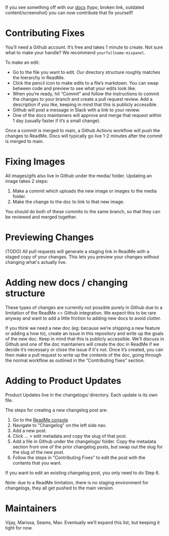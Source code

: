 If you see something off with our [docs](https://developer.mixpanel.com/v3.19) (typo, broken link, outdated content/screenshot) you can now contribute that fix yourself!

# Contributing Fixes
You’ll need a Github account. It’s free and takes 1 minute to create. Not sure what to make your handle? We recommend `yourfullname-mixpanel`. 

To make an edit: 
* Go to the file you want to edit. Our directory structure roughly matches the hierarchy in ReadMe.
* Click the pencil icon to make edits to a file’s markdown. You can swap between code and preview to see what your edits look like.
* When you’re ready, hit “Commit” and follow the instructions to commit the changes to your branch and create a pull request review. Add a description if you like, keeping in mind that this is publicly accessible. 
* Github will post a message in Slack with a link to your review.
* One of the docs maintainers will approve and merge that request within 1 day (usually faster if it’s a small change). 

Once a commit is merged to main, a Github Actions workflow will push the changes to ReadMe. Docs will
typically go live 1-2 minutes after the commit is merged to main. 

# Fixing Images
All images/gifs also live in Github under the media/ folder. Updating an image takes 2 steps:
1. Make a commit which uploads the new image or images to the media folder. 
2. Make the change to the doc to link to that new image. 

You should do both of these commits to the same branch, so that they can be reviewed and merged together. 

# Previewing Changes
(TODO) All pull requests will generate a staging link in ReadMe with a staged copy of your changes. This lets you preview your changes without changing what's actually live. 

# Adding new docs / changing structure
These types of changes are currently not possible purely in Github due to a limitation of the ReadMe <> Github integration. We expect this to be rare anyway and want to add a little friction to adding new docs to avoid clutter. 

If you think we need a new doc (eg: because we’re shipping a new feature or adding a how to), create an issue in this repository and write up the goals of the new doc. Keep in mind that this is publicly accessible. We’ll discuss in Github and one of the doc maintainers will create the doc in ReadMe if we decide it’s necessary or close the issue if it's not. Once it’s created, you can then make a pull request to write up the contents of the doc, going through the normal workflow as outlined in the “Contributing fixes” section. 

# Adding to Product Updates
Product Updates live in the changelogs/ directory. Each update is its own file.

The steps for creating a new changelog post are:
1. Go to the [ReadMe console](https://dash.readme.com)
2. Navigate to "Changelog" on the left side nav. 
3. Add a new post. 
4. Click ... > edit metadata and copy the slug of that post. 
5. Add a file in Github under the changelogs/ folder. Copy the metadata section from one of the prior changelog posts, but swap out the slug for the slug of the new post.
6. Follow the steps in "Contributing Fixes" to edit the post with the contents that you want. 

If you want to edit an existing changelog post, you only need to do Step 6. 

Note: due to a ReadMe limitation, there is no staging environment for changelogs, they all get pushed to the main version.




# Maintainers
Vijay, Marissa, Seams, Mav. Eventually we’ll expand this list, but keeping it tight for now.


